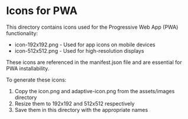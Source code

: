 # Icons for PWA

This directory contains icons used for the Progressive Web App (PWA) functionality:

- icon-192x192.png - Used for app icons on mobile devices
- icon-512x512.png - Used for high-resolution displays

These icons are referenced in the manifest.json file and are essential for PWA installability.

To generate these icons:
1. Copy the icon.png and adaptive-icon.png from the assets/images directory
2. Resize them to 192x192 and 512x512 respectively
3. Save them in this directory with the appropriate names
